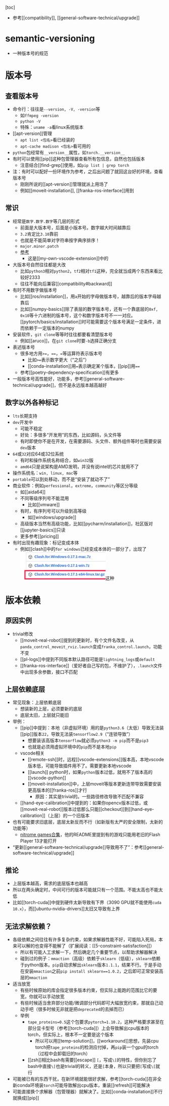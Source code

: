 [toc]
- 参考[[compatibility]], [[general-software-technical/upgrade]]
# semantic-versioning
- 一种版本号的规范
# 版本号
## 查看版本号
- 命令行：往往是`--version, -V, -version`等
  - 如`ffmpeg -version`
  - `python -V`
  - 特殊：`uname -a`看linux系统版本
- [[apt-version]]管理
  - `apt list <包名>`看已经装的
  - `apt-cache madison <包名>`看可用的
- `python`包经常有`__version__`属性，如`torch.__version__`
- 有时可以使用[[pip]]这种包管理器查看所有包信息，自然也包括版本
  - 注意结合[[find-grep]]使用，如`pip list | grep torch`
- 注：有时可以配好一份环境作为参考，之后出问题了就回这台好的环境，查看版本号
  - 刚刚所说的[[apt-version]]管理就派上用场了
  - 例如[[moveit-installation]], [[franka-ros-interface]]用到
## 常识
- 经常是`数字.数字.数字`等几层的形式
  - 前面是大版本号，后面是小版本号。数字越大时间越靠后
  - `3.2`肯定比`3.10`靠前
  - 也就是不能简单对字符串按字典序排序！
  - `major.minor.patch`
  - [参考](https://code.visualstudio.com/api/working-with-extensions/publishing-extension#prerelease-extensions)
    - 这是[[my-own-vscode-extension]]中的
- 大版本号自然往往都是大改
  - 比如`python3`相对`python2`，`tf2`相对`tf1`这种，完全就当成两个东西来看比较好2333
  - 往往不能向后兼容[[compatibility#backward]]
- 有时不用数字做版本号
  - 比如[[ros/installation]]，用`a`开始的字母做版本号，越靠后的版本字母越靠后
  - 比如[[numpy-basics]]除了表层的数字版本号，还有一个靠底层的`0xf, 0x10`等十六进制的版本号，这个和数字版本号不一一对应。[[pytorch/basics/installation]]时可能需要这个版本号满足一定条件，进而依赖于一定版本的numpy
- 安装软件，`git clone`等等时往往都要看清楚版本号
  - 例如[[aruco]]，在`git clone`时要`-b`选择正确分支
- 表述版本号
  - 很多地方用`>=`，`==`，`=`等运算符表示版本号
    - 比如`>=`表示数字更大（“之后”）
    - [[conda-installation]]用`=`表示确定某个版本，[[pip]]用`==`
  - 参考[[poetry-dependency-specification]]有更多
- 一般版本号高性能好，功能多，参考[[general-software-technical/upgrade]]，但不是永远版本越高越好
## 数字以外各种标记
- `lts`长期支持
- `dev`开发中
  - 可能不稳定
  - 好处：多很多“开发用”的东西，比如源码，头文件等
  - 有时即使你不是在开发，在需要源码、头文件、额外组件等时也需要安装`dev`版本
- `64`或`32`对应64或32位系统
  - 有时和操作系统名称结合，如`win32`版
  - `amd64`只是说架构是AMD发明，并没有说intel的芯片就用不了
- 操作系统名：`win, linux, mac`等
- `portable`可以到处移动，而不是“安装了就动不了”
- 商业软件：例如`perfessional`，`extreme`，`community`等区分等级
  - 如[[aida64]]
  - 不同等级序列号不能混用
    - 比如[[vmware]]
  - 有时，有序列号可以升级到高等级
    - 如[[windows/upgrade]]
  - 高级版本当然有高级功能，比如[[pycharm/installation]]，社区版对[[jupyter-basics]]只读
  - 更多参考[[pricing]]
- 有时出现有趣现象：标记变成本体
  - 例如[[clash]]中的`for windows`已经变成本体的一部分了，出现了![](../toolbox/linux/clash-for-windows-linux.png)这种
# 版本依赖
## 原因实例
- trivial修改
  - [[moveit-real-robot]]提到的更新时，有个文件名改变，从`panda_control_moveit_rviz.launch`变成`franka_control.launch`，功能不变
  - [[pl-logs]]中提到不同版本默认路径可能是`lightning_logs`或`default`
  - [[franka-ros-interface]]（爱好者自己写的包，不维护了），`.launch`文件中出现多余参数，接口不匹配
## 上层依赖底层
- 常见现象：上层依赖底层
  - 想装新的上层，必须要新的底层
  - 底层太旧，上层就只能旧
- 举例：
  - [[pip]]中提到：本地（非虚拟环境）用的是`python3.6`（太低）导致无法装[[pip]]版本`22`，导致无法装`tensorflow2.9`（“连锁导致”）
    - 想要装该高版本`tensorflow`就必须`python3 -m pip`而不是`pip3`
    - 也就是必须用虚拟环境中的`pip`而不是本地`pip`
  - vscode相关
    - [[remote-ssh]]时，远程[[vscode-extensions]]版本高，本地vscode版本低，可能导致插件用不了。需要更新本地vscode
    - [[launch]] python时，如果`python`版本过低，就用不了版本高的[[vscode-python]]
    - [[moveit-installation]]中，上层moveit等版本更新连带导致需要安装更高版本的[[franka-ros]]才行
      - 原因：其实是trivial的。一些路径修改导致不匹配不兼容
  - [[hand-eye-calibration]]中提到的：如果你opencv版本过低，或[[moveit-real-robot]]版本过低那么只能[[checkout]]到[[hand-eye-calibration]]（上层）的一个旧版本
- 也有可能要求旧底层，底层太新反而不行（如新版有太严的安全限制，太新的功能等）
  - [nitrome games合集](https://archive.org/details/all_nitrome_games)，他的README里提到有的游戏只能用老旧的Flash Player 13才能打开
- “更新[[general-software-technical/upgrade]]导致用不了”：参考[[general-software-technical/upgrade]]
## 推论
- 上层版本越高，需求的底层版本也越高
- 所以在两头确定时，中间可行的版本可能就只有一个范围。不能太高也不能太低
- 比如[[torch-cuda]]中提到硬件太新导致有下界（3090 GPU就不能使用`cuda 10.x`），而[[ubuntu-nvidia-drivers]]太旧又导致有上界
## 无法求解依赖？
- 各级依赖之间往往有许多复杂约束，如果求解器性能不好，可能陷入死局，本来可以解的也变得不能解了（扩展阅读：[[5-constraint-satisfaction]]）
  - 所以有可能人工求解一下，然后确定几个重要节点，以帮助求解器解决
  - 碰到过的例子：`mmaction`（高级）依赖于`sklearn`（低级），`sklearn`依赖于python版本。`pip`自动求解出`sklearn`版本`1.1.1`，结果不行。于是手动在安装`mmaction`之前`pip install sklearn==1.0.2`，之后即可正常安装高层的`mmaction`
- 适当放宽
  - 有些时候原始的库会指定很多版本约束，但实际上能跑的范围比它的要宽，你就可以手动放宽
  - 有些时候适当舍弃部分功能/微调部分代码即可大幅放宽约束，那就自己动动手吧（很多时候无非就是把`deprecated`的去掉而已）
  - 举例
    - `tape_proteins=0.5`这个包要求`pytorch=1.10.2`，这种严格要求甚至在部分显卡型号（参考[[torch-cuda]]）上会导致解出cpu版本的torch，但实际上，根本不一定要是这个版本
      - 所以可以用[[temp-solution]]，[[workaround]]思想，先装cpu torch把`tape_proteins`的检测应付掉，再`pip`装一个gpu的torch（过程中会卸载旧的torch）
    - [[zsh]]相比bash有需要[[escape]] `[`，写成`\[`的特性，但你别忘了bash中直接`\[`也是trivial的转义，还是`[`本身，所以只要把`[`写成`\[`就行
- 可能被已有的东西干扰，在新环境就能很好求解，参考[[torch-cuda]]在非全新conda环境装`torch`可能导致解出cpu版本，重装[[refresh]]可能解决
- 可能直接换个求解器（包管理器）就解决了。比如[[conda-installation]]不行就换成[[pip]]